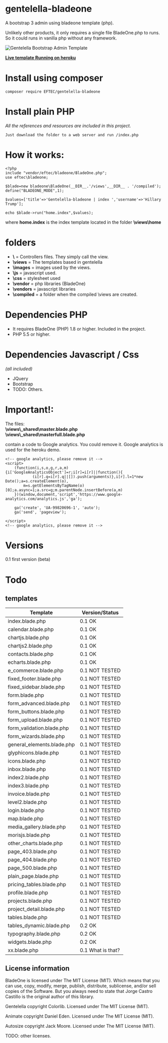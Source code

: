 # gentelella-bladeone
A bootstrap 3 admin using bladeone template (php).

Unlikely other products, it only requires a single file BladeOne.php to runs. So it could runs in vanilla php without any framework.




![Gentelella Bootstrap Admin Template](https://cdn.colorlib.com/wp/wp-content/uploads/sites/2/gentelella-admin-template-preview.jpg "Gentelella Theme Browser Preview")

**[Live template Running on heroku](https://gentella-bladeone.herokuapp.com/index.php)**

# Install using composer
``` 
composer require EFTEC/gentelella-bladeone
```
# Install plain PHP
_All the references and resources are included in this project._
``` 
Just download the folder to a web server and run /index.php
```


# How it works: 

```
<?php
include "vendor/eftec/bladeone/BladeOne.php";
use eftec\bladeone;

$blade=new bladeone\BladeOne(__DIR__.'/views',__DIR__ . '/compiled');
define("BLADEONE_MODE",1);

$values=['title'=>'Gentelella-bladeone | index ','username'=>'Hillary Trump'];

echo $blade->run("home.index",$values);

```
where **home.index** is the index template located in the folder **\views\home**


# folders
* **\\** = Controllers files.  They simply call the view.  
* **\views** = The templates based in gentelella  
* **\images** = images used by the views.   
* **\js** = javascript used.   
* **\css** = stylesheet used   
* **\vendor** = php libraries (BladeOne)
* **\vendors** = javascript libraries   
* **\compiled** = a folder when the compiled \views are created.   



# Dependencies PHP

* It requires BladeOne (PHP) 1.8 or higher.  Included in the project.
* PHP 5.5 or higher.

# Dependencies Javascript / Css 
_(all included)_  

* JQuery
* Bootstrap
* TODO: Others.

# Important!:
The files:   
**\views\\_shared\master.blade.php    
\views\\_shared\masterfull.blade.php** 

contain a code to Google analytics. You could remove it.
Google analytics is used for the heroku demo.

``` 
<!-- google analytics, please remove it -->
<script>
    (function(i,s,o,g,r,a,m){i['GoogleAnalyticsObject']=r;i[r]=i[r]||function(){
            (i[r].q=i[r].q||[]).push(arguments)},i[r].l=1*new Date();a=s.createElement(o),
        m=s.getElementsByTagName(o)[0];a.async=1;a.src=g;m.parentNode.insertBefore(a,m)
    })(window,document,'script','https://www.google-analytics.com/analytics.js','ga');

    ga('create', 'UA-99820696-1', 'auto');
    ga('send', 'pageview');

</script>
<!-- google analytics, please remove it -->
```


# Versions

0.1 first version (beta)

# Todo

## templates
| Template | Version/Status |
|---------|--------|
| index.blade.php | 0.1 OK|
| calendar.blade.php | 0.1 OK  |
| chartjs.blade.php | 0.1 OK|
| chartjs2.blade.php | 0.1 OK|
| contacts.blade.php | 0.1 OK|
| echarts.blade.php | 0.1 OK|
| e_commerce.blade.php | 0.1 NOT TESTED|
| fixed_footer.blade.php | 0.1 NOT TESTED|
| fixed_sidebar.blade.php | 0.1 NOT TESTED|
| form.blade.php | 0.1 NOT TESTED|
| form_advanced.blade.php | 0.1 NOT TESTED|
| form_buttons.blade.php | 0.1 NOT TESTED|
| form_upload.blade.php | 0.1 NOT TESTED|
| form_validation.blade.php | 0.1 NOT TESTED|
| form_wizards.blade.php | 0.1 NOT TESTED|
| general_elements.blade.php | 0.1 NOT TESTED|
| glyphicons.blade.php | 0.1 NOT TESTED|
| icons.blade.php | 0.1 NOT TESTED|
| inbox.blade.php | 0.1 NOT TESTED|
| index2.blade.php | 0.1 NOT TESTED|
| index3.blade.php | 0.1 NOT TESTED|
| invoice.blade.php | 0.1 NOT TESTED|
| level2.blade.php | 0.1 NOT TESTED|
| login.blade.php | 0.1 NOT TESTED|
| map.blade.php | 0.1 NOT TESTED|
| media_gallery.blade.php | 0.1 NOT TESTED|
| morisjs.blade.php | 0.1 NOT TESTED|
| other_charts.blade.php | 0.1 NOT TESTED|
| page_403.blade.php | 0.1 NOT TESTED|
| page_404.blade.php | 0.1 NOT TESTED|
| page_500.blade.php | 0.1 NOT TESTED|
| plain_page.blade.php | 0.1 NOT TESTED|
| pricing_tables.blade.php | 0.1 NOT TESTED|
| profile.blade.php | 0.1 NOT TESTED|
| projects.blade.php | 0.1 NOT TESTED|
| project_detail.blade.php | 0.1 NOT TESTED|
| tables.blade.php | 0.1 NOT TESTED|
| tables_dynamic.blade.php | 0.2 OK|
| typography.blade.php | 0.2 OK|
| widgets.blade.php | 0.2 OK|
| xx.blade.php | 0.1 What is that? |

## License information


BladeOne is licensed under The MIT License (MIT). Which means that you can use, copy, modify, merge, publish, distribute, sublicense, and/or sell copies of the Software. But you always need to state that Jorge Castro Castillo is the original author of this library.

Gentelella copyright Colorlib. Licensed under The MIT License (MIT).   

Animate copyright Daniel Eden. Licensed under The MIT License (MIT).   

Autosize copyright Jack Moore. Licensed under The MIT License (MIT).   

TODO: other licenses.
